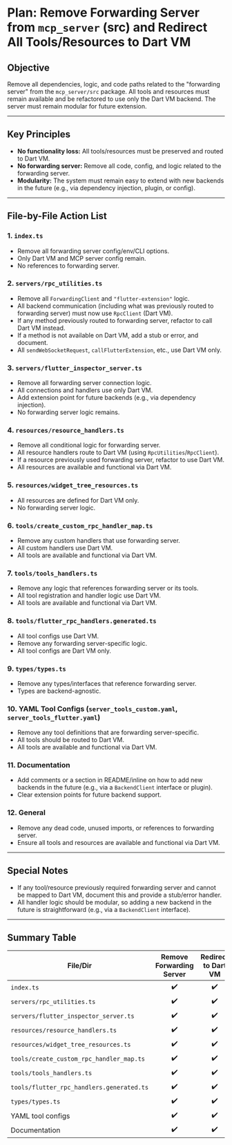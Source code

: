 # Plan: Remove Forwarding Server from `mcp_server` (src) and Redirect All Tools/Resources to Dart VM

## Objective

Remove all dependencies, logic, and code paths related to the "forwarding server" from the `mcp_server/src` package. All tools and resources must remain available and be refactored to use only the Dart VM backend. The server must remain modular for future extension.

---

## Key Principles

- **No functionality loss:** All tools/resources must be preserved and routed to Dart VM.
- **No forwarding server:** Remove all code, config, and logic related to the forwarding server.
- **Modularity:** The system must remain easy to extend with new backends in the future (e.g., via dependency injection, plugin, or config).

---

## File-by-File Action List

### 1. `index.ts`

- Remove all forwarding server config/env/CLI options.
- Only Dart VM and MCP server config remain.
- No references to forwarding server.

### 2. `servers/rpc_utilities.ts`

- Remove all `ForwardingClient` and `"flutter-extension"` logic.
- All backend communication (including what was previously routed to forwarding server) must now use `RpcClient` (Dart VM).
- If any method previously routed to forwarding server, refactor to call Dart VM instead.
- If a method is not available on Dart VM, add a stub or error, and document.
- All `sendWebSocketRequest`, `callFlutterExtension`, etc., use Dart VM only.

### 3. `servers/flutter_inspector_server.ts`

- Remove all forwarding server connection logic.
- All connections and handlers use only Dart VM.
- Add extension point for future backends (e.g., via dependency injection).
- No forwarding server logic remains.

### 4. `resources/resource_handlers.ts`

- Remove all conditional logic for forwarding server.
- All resource handlers route to Dart VM (using `RpcUtilities`/`RpcClient`).
- If a resource previously used forwarding server, refactor to use Dart VM.
- All resources are available and functional via Dart VM.

### 5. `resources/widget_tree_resources.ts`

- All resources are defined for Dart VM only.
- No forwarding server logic.

### 6. `tools/create_custom_rpc_handler_map.ts`

- Remove any custom handlers that use forwarding server.
- All custom handlers use Dart VM.
- All tools are available and functional via Dart VM.

### 7. `tools/tools_handlers.ts`

- Remove any logic that references forwarding server or its tools.
- All tool registration and handler logic use Dart VM.
- All tools are available and functional via Dart VM.

### 8. `tools/flutter_rpc_handlers.generated.ts`

- All tool configs use Dart VM.
- Remove any forwarding server-specific logic.
- All tool configs are Dart VM only.

### 9. `types/types.ts`

- Remove any types/interfaces that reference forwarding server.
- Types are backend-agnostic.

### 10. YAML Tool Configs (`server_tools_custom.yaml`, `server_tools_flutter.yaml`)

- Remove any tool definitions that are forwarding server-specific.
- All tools should be routed to Dart VM.
- All tools are available and functional via Dart VM.

### 11. Documentation

- Add comments or a section in README/inline on how to add new backends in the future (e.g., via a `BackendClient` interface or plugin).
- Clear extension points for future backend support.

### 12. General

- Remove any dead code, unused imports, or references to forwarding server.
- Ensure all tools and resources are available and functional via Dart VM.

---

## Special Notes

- If any tool/resource previously required forwarding server and cannot be mapped to Dart VM, document this and provide a stub/error handler.
- All handler logic should be modular, so adding a new backend in the future is straightforward (e.g., via a `BackendClient` interface).

---

## Summary Table

| File/Dir                                  | Remove Forwarding Server | Redirect to Dart VM | Refactor for Modularity | Add Extension Point | Test/Doc |
| ----------------------------------------- | :----------------------: | :-----------------: | :---------------------: | :-----------------: | :------: |
| `index.ts`                                |            ✔️            |         ✔️          |           ✔️            |         ✔️          |    ✔️    |
| `servers/rpc_utilities.ts`                |            ✔️            |         ✔️          |           ✔️            |         ✔️          |    ✔️    |
| `servers/flutter_inspector_server.ts`     |            ✔️            |         ✔️          |           ✔️            |         ✔️          |    ✔️    |
| `resources/resource_handlers.ts`          |            ✔️            |         ✔️          |           ✔️            |         ✔️          |    ✔️    |
| `resources/widget_tree_resources.ts`      |            ✔️            |         ✔️          |           ✔️            |         ✔️          |    ✔️    |
| `tools/create_custom_rpc_handler_map.ts`  |            ✔️            |         ✔️          |           ✔️            |         ✔️          |    ✔️    |
| `tools/tools_handlers.ts`                 |            ✔️            |         ✔️          |           ✔️            |         ✔️          |    ✔️    |
| `tools/flutter_rpc_handlers.generated.ts` |            ✔️            |         ✔️          |           ✔️            |         ✔️          |    ✔️    |
| `types/types.ts`                          |            ✔️            |         ✔️          |           ✔️            |         ✔️          |    ✔️    |
| YAML tool configs                         |            ✔️            |         ✔️          |           ✔️            |         ✔️          |    ✔️    |
| Documentation                             |            ✔️            |         ✔️          |           ✔️            |         ✔️          |    ✔️    |
